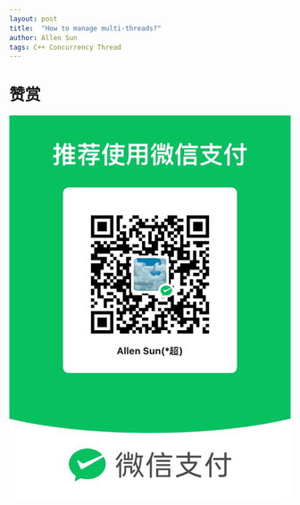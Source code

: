 ```yaml
---
layout: post
title:  "How to manage multi-threads?"
author: Allen Sun
tags: C++ Concurrency Thread
---
```


# 赞赏

![](https://github.com/AllenSun1024/blogs/blob/main/figures/wechat_money.JPG)